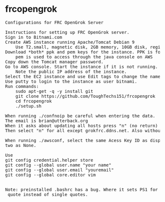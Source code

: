# frcopengrok
<pre>
Configurations for FRC OpenGrok Server

Instructions for setting up FRC OpenGrok server.
Sign in to Bitnami.com
Create AWS instance running Apache/Tomcat Debian 9
	Use T2.small, magnetic disk, 2GB memory, 10GB disk, region us-east-1 
Download *both* ppk and pem keys for the instance. PPK is for putty.
	pem is used to access through the java console on AWS 
Copy down the Tomcat manager password. 
Go to AWS console. Start the instance if it is not running. 
	Note the public IP address of the instance.
Select the EC2 instance and use Edit tags to change the name to frcgrok-tomcat-be
Use putty to login to the instance as user bitnami. 
Run commands:
	sudo apt-get -q -y install git
	git clone https://github.com/ToughTechs151/frcopengrok
	cd frcopengrok
	./setup.sh

When running ./confnoip be careful when entering the data.
The email is brian@utterback.org
When it asks about updating all hosts press "n" (no return)
Then select "n" for all except grokfrc.ddns.net. Also without return.

When running ./awsconf, select the same Acess Key ID as displayed. Enter the Secret key. Leave the other
two as None.

Use 
git config credential.helper store
git config --global user.name "your name" 
git config --global user.email "youremail" 
git config --global core.editor vim


Note: preinstalled .bashrc has a bug. Where it sets PS1 for xterms, the part aboue debian_chroot is in double 
 quote instead of single quotes. 

</pre>

